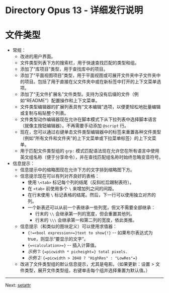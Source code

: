 # Directory Opus 13 - 详细发行说明

# 文件类型

- 常规：
  - 改进的用户界面。
  - 文件类型列表下方的搜索栏，用于快速查找匹配的类型和组。
  - 添加了“库项目”类型，用于查找库中的项目。
  - 添加了“平面视图项目”类型，用于平面视图或可展开文件夹中子文件夹中的项目。包括了用于直接在父文件夹中或在新标签中打开的上下文菜单选项。
  - 添加了“无文件扩展名”文件类型。支持为没有后缀的文件（例如“README”）配置操作和上下文菜单。
  - 文件类型编辑器的扩展列表具有“文本编辑”选项，以便更轻松地批量编辑或复制与粘贴整个列表。
  - 文件类型动作编辑器现在允许在脚本模式下从下拉列表中选择脚本语言（就像主按钮编辑器）。不再需要手动添加 `@script` 行。
  - 现在，您可以通过右键单击文件类型编辑器中的标签来重置各种文件类型（例如“所有文件和文件夹”的上下文菜单或下拉菜单标签）的上下文菜单。
  - 用于匹配文件类型组的 `grp:` 模式匹配语法现在允许您在所有语言中使用英文组名称（便于分享命令），并在查找匹配组名称时始终忽略变音符号。
- 信息提示：
  - 信息提示中的缩略图现在允许下方的文字排到缩略图下方。
  - 信息提示现在可以有列对齐良好的表格：
    - 使用 `\<tab>` 标记每个列的结尾（反斜杠后跟制表符）。
    - 在 `<tab>` 前使用多个 `\` 来增加列之间的间距。
    - 在行末使用 `\` 标记表格的结尾。然后，下一行可以使用独立对齐的列。
    - 一个新表还可以从前一个表继承一些列宽，但又不需要全部继承：
      - 行末的 `\\` 会继承第一列的宽度，但会重置其他列。
      - 行末的 `\\\` 会继承第一和第二列的宽度，依此类推。
  - 信息提示（和类似的图块定义）可以使用求值器：
    - `{!=<bool expression>=}text to show{!}` -- 如果布尔表达式为 true，则显示“要显示的文字”。
    - `{=<calculation>=}` -- 插入计算值。
    - *示例 1:* `{=picwidth * picheight=} total pixels.`
    - *示例 2:* `{=picwidth > 2048 ? "HighRes" : "LowRes"=}`
  - 改进了文件类型组的默认信息提示，尤其是电影。（如果更新：设置 \> 文件类型，展开文件类型组，右键单击每个组并选择重置为默认值。）

------------------------------------------------------------------------

Next: [setattr](/Manual/release_history/opus13_detailed/setattr.zh.md)